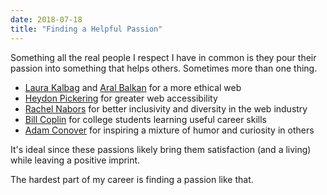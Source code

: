 ```yaml
---
date: 2018-07-18
title: "Finding a Helpful Passion"
---
```


Something all the real people I respect I have in common is they pour their passion into something that helps others. Sometimes more than one thing.

* [Laura Kalbag](https://laurakalbag.com/) and [Aral Balkan](https://ar.al/) for a more ethical web
* [Heydon Pickering](http://www.heydonworks.com/) for greater web accessibility
* [Rachel Nabors](http://rachelnabors.com/) for better inclusivity and diversity in the web industry
* [Bill Coplin](https://twitter.com/TheHappyProf) for college students learning useful career skills
* [Adam Conover](https://twitter.com/adamconover) for inspiring a mixture of humor and curiosity in others

It's ideal since these passions likely bring them satisfaction (and a living) while leaving a positive imprint.

The hardest part of my career is finding a passion like that.
